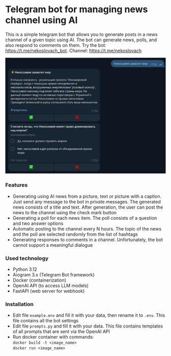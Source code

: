 # Telegram bot for managing news channel using AI

This is a simple telegram bot that allows you to generate posts in a news channel of a given topic using AI. The bot
can generate news, polls, and also respond to comments on them. Try the bot: https://t.me/nekoslovach_bot. Channel:
https://t.me/nekoslovach

![example of usage](screenshots/img1.png)

### Features

* Generating using AI news from a picture, text or picture with a caption. Just send any message to the bot in private
  messages. The generated news consists of a title and text. After generation, the user can post the news to the channel
  using the check mark button
* Generating a poll for each news item. The poll consists of a question and two answer options
* Automatic posting to the channel every N hours. The topic of the news and the poll are selected randomly from the list
  of hashtags
* Generating responses to comments in a channel. Unfortunately, the bot cannot support a meaningful dialogue

### Used technology

* Python 3.12
* Aiogram 3.x (Telegram Bot framework)
* Docker (containerization)
* OpenAI API (to access LLM models)
* FastAPI (web server for webhook)

### Installation

* Edit file `example.env` and fill it with your data, then rename it to `.env`. This file contains all the bot settings
* Edit file `prompts.py` and fill it with your data. This file contains templates of all prompts that are sent via the
  OpenAI API
* Run docker container with commands:  
  `docker build -t <image_name>`  
  `docker run <image_name>`
